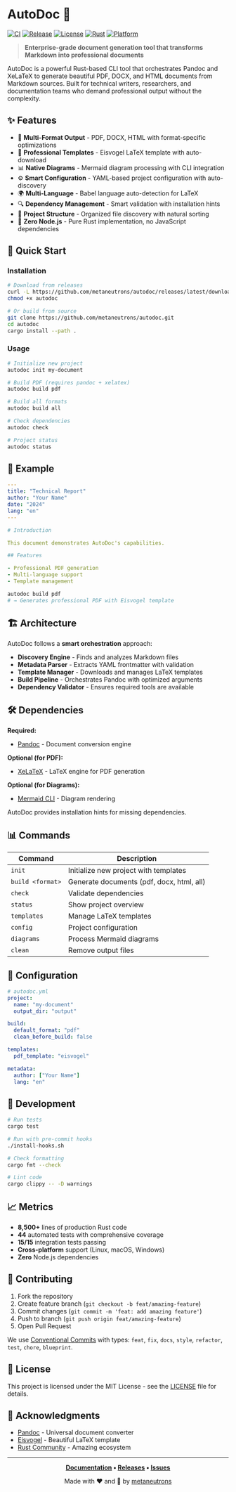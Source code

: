 # AutoDoc 🚀

[![CI](https://github.com/metaneutrons/autodoc/workflows/CI/badge.svg)](https://github.com/metaneutrons/autodoc/actions)
[![Release](https://img.shields.io/github/v/release/metaneutrons/autodoc)](https://github.com/metaneutrons/autodoc/releases)
[![License](https://img.shields.io/badge/license-MIT-blue.svg)](LICENSE)
[![Rust](https://img.shields.io/badge/rust-1.70+-orange.svg)](https://www.rust-lang.org)
[![Platform](https://img.shields.io/badge/platform-Linux%20%7C%20macOS%20%7C%20Windows-lightgrey)](https://github.com/metaneutrons/autodoc/releases)

> **Enterprise-grade document generation tool that transforms Markdown into professional documents**

AutoDoc is a powerful Rust-based CLI tool that orchestrates Pandoc and XeLaTeX to generate beautiful PDF, DOCX, and HTML documents from Markdown sources. Built for technical writers, researchers, and documentation teams who demand professional output without the complexity.

## ✨ Features

- 🎯 **Multi-Format Output** - PDF, DOCX, HTML with format-specific optimizations
- 🎨 **Professional Templates** - Eisvogel LaTeX template with auto-download
- 📊 **Native Diagrams** - Mermaid diagram processing with CLI integration
- ⚙️ **Smart Configuration** - YAML-based project configuration with auto-discovery
- 🌍 **Multi-Language** - Babel language auto-detection for LaTeX
- 🔍 **Dependency Management** - Smart validation with installation hints
- 📁 **Project Structure** - Organized file discovery with natural sorting
- 🚀 **Zero Node.js** - Pure Rust implementation, no JavaScript dependencies

## 🚀 Quick Start

### Installation

```bash
# Download from releases
curl -L https://github.com/metaneutrons/autodoc/releases/latest/download/autodoc-linux-x86_64 -o autodoc
chmod +x autodoc

# Or build from source
git clone https://github.com/metaneutrons/autodoc.git
cd autodoc
cargo install --path .
```

### Usage

```bash
# Initialize new project
autodoc init my-document

# Build PDF (requires pandoc + xelatex)
autodoc build pdf

# Build all formats
autodoc build all

# Check dependencies
autodoc check

# Project status
autodoc status
```

## 📖 Example

```yaml
---
title: "Technical Report"
author: "Your Name"
date: "2024"
lang: "en"
---

# Introduction

This document demonstrates AutoDoc's capabilities.

## Features

- Professional PDF generation
- Multi-language support
- Template management
```

```bash
autodoc build pdf
# → Generates professional PDF with Eisvogel template
```

## 🏗️ Architecture

AutoDoc follows a **smart orchestration** approach:

- **Discovery Engine** - Finds and analyzes Markdown files
- **Metadata Parser** - Extracts YAML frontmatter with validation
- **Template Manager** - Downloads and manages LaTeX templates
- **Build Pipeline** - Orchestrates Pandoc with optimized arguments
- **Dependency Validator** - Ensures required tools are available

## 🛠️ Dependencies

**Required:**
- [Pandoc](https://pandoc.org/) - Document conversion engine

**Optional (for PDF):**
- [XeLaTeX](https://tug.org/xetex/) - LaTeX engine for PDF generation

**Optional (for Diagrams):**
- [Mermaid CLI](https://github.com/mermaid-js/mermaid-cli) - Diagram rendering

AutoDoc provides installation hints for missing dependencies.

## 📊 Commands

| Command | Description |
|---------|-------------|
| `init` | Initialize new project with templates |
| `build <format>` | Generate documents (pdf, docx, html, all) |
| `check` | Validate dependencies |
| `status` | Show project overview |
| `templates` | Manage LaTeX templates |
| `config` | Project configuration |
| `diagrams` | Process Mermaid diagrams |
| `clean` | Remove output files |

## 🎯 Configuration

```yaml
# autodoc.yml
project:
  name: "my-document"
  output_dir: "output"

build:
  default_format: "pdf"
  clean_before_build: false

templates:
  pdf_template: "eisvogel"

metadata:
  author: ["Your Name"]
  lang: "en"
```

## 🧪 Development

```bash
# Run tests
cargo test

# Run with pre-commit hooks
./install-hooks.sh

# Check formatting
cargo fmt --check

# Lint code
cargo clippy -- -D warnings
```

## 📈 Metrics

- **8,500+** lines of production Rust code
- **44** automated tests with comprehensive coverage
- **15/15** integration tests passing
- **Cross-platform** support (Linux, macOS, Windows)
- **Zero** Node.js dependencies

## 🤝 Contributing

1. Fork the repository
2. Create feature branch (`git checkout -b feat/amazing-feature`)
3. Commit changes (`git commit -m 'feat: add amazing feature'`)
4. Push to branch (`git push origin feat/amazing-feature`)
5. Open Pull Request

We use [Conventional Commits](https://conventionalcommits.org/) with types: `feat`, `fix`, `docs`, `style`, `refactor`, `test`, `chore`, `blueprint`.

## 📄 License

This project is licensed under the MIT License - see the [LICENSE](LICENSE) file for details.

## 🙏 Acknowledgments

- [Pandoc](https://pandoc.org/) - Universal document converter
- [Eisvogel](https://github.com/Wandmalfarbe/pandoc-latex-template) - Beautiful LaTeX template
- [Rust Community](https://www.rust-lang.org/community) - Amazing ecosystem

---

<div align="center">

**[Documentation](https://github.com/metaneutrons/autodoc/wiki) • [Releases](https://github.com/metaneutrons/autodoc/releases) • [Issues](https://github.com/metaneutrons/autodoc/issues)**

Made with ❤️ and 🦀 by [metaneutrons](https://github.com/metaneutrons)

</div>
